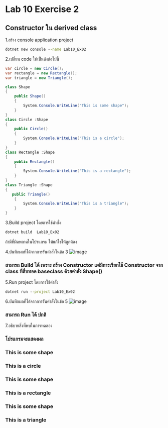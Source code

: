 # Lab 10 Exercise 2

## Constructor ใน derived class

1.สร้าง console application project

```cmd
dotnet new console --name Lab10_Ex02
```

2.เปลี่ยน code ให้เป็นดังต่อไปนี้

```cs
var circle = new Circle();
var rectangle = new Rectangle();
var triangle = new Triangle();

class Shape
{
    public Shape()
    {
        System.Console.WriteLine("This is some shape");
    }
}
class Circle :Shape
{
    public Circle()
    {
        System.Console.WriteLine("This is a circle");
    }
}
class Rectangle :Shape
{
    public Rectangle()
    {
        System.Console.WriteLine("This is a rectangle");
    }
}
class Triangle :Shape
{
   public Triangle()
    {
        System.Console.WriteLine("This is a triangle");
    }
}
```

3.Build project โดยการใช้คำสั่ง

```cmd
dotnet build  Lab10_Ex02
```

ถ้ามีที่ผิดพลาดในโปรแกรม ให้แก้ไขให้ถูกต้อง

4.บันทึกผลที่ได้จากการรันคำสั่งในข้อ 3
![image](https://github.com/VisawaPRO/03376836-OOP-2566-Lab-10/assets/144195555/344902a5-c94c-47e8-8621-4af45f2936d8)
### สามารถ Build ได้ เพราะ สร้าง Constructor แต่มีการเรียกใช้ Constructor จาก class ที่สืบทอด baseclass ด้วยคำสั่ง Shape()
5.Run project โดยการใช้คำสั่ง

```cmd
dotnet run --project Lab10_Ex02
```

6.บันทึกผลที่ได้จากการรันคำสั่งในข้อ 5
![image](https://github.com/VisawaPRO/03376836-OOP-2566-Lab-10/assets/144195555/524e043b-a96d-45d7-bde3-2f6e6c87812c)
### สามารถ Run ได้ ปกติ
7.อธิบายสิ่งที่พบในการทดลอง
### โปรแกรมจะแสดงผล
### This is some shape
### This is a circle
### This is some shape
### This is a rectangle
### This is some shape
### This is a triangle
